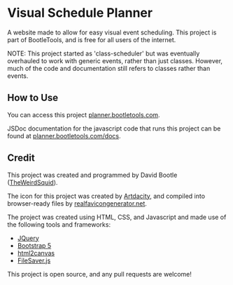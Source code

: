 # Visual Schedule Planner
A website made to allow for easy visual event scheduling. This project is part of BootleTools, and is free for all users of the internet.

NOTE: This project started as 'class-scheduler' but was eventually overhauled to work with generic events, rather than just classes. However, much of the code and documentation still refers to classes rather than events.

## How to Use
You can access this project [planner.bootletools.com](https://planner.bootletools.com).

JSDoc documentation for the javascript code that runs this project can be found at [planner.bootletools.com/docs](https://planner.bootletools.com/docs).

## Credit
This project was created and programmed by David Bootle ([TheWeirdSquid](https://github.com/TheWeirdSquid)).

The icon for this project was created by [Artdacity](https://www.youtube.com/channel/UCZdpHt_HQ0952p3TW3g9VTA), and compiled into browser-ready files by [realfavicongenerator.net](https://realfavicongenerator.net). 

The project was created using HTML, CSS, and Javascript and made use of the following tools and frameworks:
- [JQuery](https://jquery.com)
- [Bootstrap 5](https://getbootstrap.com)
- [html2canvas](https://github.com/niklasvh/html2canvas)
- [FileSaver.js](https://github.com/eligrey/FileSaver.js/)

This project is open source, and any pull requests are welcome!
